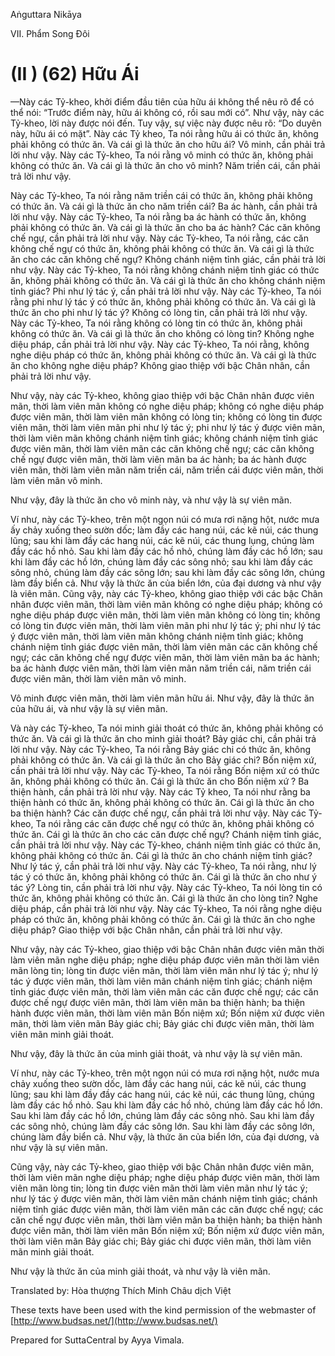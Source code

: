 Aṅguttara Nikāya

VII. Phẩm Song Ðôi

# (II ) (62) Hữu Ái

—Này các Tỷ-kheo, khởi điểm đầu tiên của hữu ái không thể nêu rõ để có thể nói: “Trước điểm này, hữu ái không có, rồi sau mới có”. Như vậy, này các Tỷ-kheo, lời này được nói đến. Tuy vậy, sự việc này được nêu rõ: “Do duyên này, hữu ái có mặt”. Này các Tỷ kheo, Ta nói rằng hữu ái có thức ăn, không phải không có thức ăn. Và cái gì là thức ăn cho hữu ái? Vô minh, cần phải trả lời như vậy. Này các Tỷ-kheo, Ta nói rằng vô minh có thức ăn, không phải không có thức ăn. Và cái gì là thức ăn cho vô minh? Năm triền cái, cần phải trả lời như vậy.

Này các Tỷ-kheo, Ta nói rằng năm triền cái có thức ăn, không phải không có thức ăn. Và cái gì là thức ăn cho năm triền cái? Ba ác hành, cần phải trả lời như vậy. Này các Tỷ-kheo, Ta nói rằng ba ác hành có thức ăn, không phải không có thức ăn. Và cái gì là thức ăn cho ba ác hành? Các căn không chế ngự, cần phải trả lời như vậy. Này các Tỷ-kheo, Ta nói rằng, các căn không chế ngự có thức ăn, không phải không có thức ăn. Và cái gì là thức ăn cho các căn không chế ngự? Không chánh niệm tỉnh giác, cần phải trả lời như vậy. Này các Tỷ-kheo, Ta nói rằng không chánh niệm tỉnh giác có thức ăn, không phải không có thức ăn. Và cái gì là thức ăn cho không chánh niệm tỉnh giác? Phi như lý tác ý, cần phải trả lời như vậy. Này các Tỷ-kheo, Ta nói rằng phi như lý tác ý có thức ăn, không phải không có thức ăn. Và cái gì là thức ăn cho phi như lý tác ý? Không có lòng tin, cần phải trả lời như vậy. Này các Tỷ-kheo, Ta nói rằng không có lòng tin có thức ăn, không phải không có thức ăn. Và cái gì là thức ăn cho không có lòng tin? Không nghe diệu pháp, cần phải trả lời như vậy. Này các Tỷ-kheo, Ta nói rằng, không nghe diệu pháp có thức ăn, không phải không có thức ăn. Và cái gì là thức ăn cho không nghe diệu pháp? Không giao thiệp với bậc Chân nhân, cần phải trả lời như vậy.

Như vậy, này các Tỷ-kheo, không giao thiệp với bậc Chân nhân được viên mãn, thời làm viên mãn không có nghe diệu pháp; không có nghe diệu pháp được viên mãn, thời làm viên mãn không có lòng tin; không có lòng tin được viên mãn, thời làm viên mãn phi như lý tác ý; phi như lý tác ý được viên mãn, thời làm viên mãn không chánh niệm tỉnh giác; không chánh niệm tỉnh giác được viên mãn, thời làm viên mãn các căn không chế ngự; các căn không chế ngự được viên mãn, thời làm viên mãn ba ác hành; ba ác hành được viên mãn, thời làm viên mãn năm triền cái, năm triền cái được viên mãn, thời làm viên mãn vô minh.

Như vậy, đây là thức ăn cho vô minh này, và như vậy là sự viên mãn.

Ví như, này các Tỷ-kheo, trên một ngọn núi có mưa rơi nặng hột, nước mưa ấy chảy xuống theo sườn dốc; làm đầy các hang núi, các kẽ núi, các thung lũng; sau khi làm đầy các hang núi, các kẽ núi, các thung lụng, chúng làm đầy các hồ nhỏ. Sau khi làm đầy các hồ nhỏ, chúng làm đầy các hồ lớn; sau khi làm đầy các hồ lớn, chúng làm đầy các sông nhỏ; sau khi làm đầy các sông nhỏ, chúng làm đầy các sông lớn; sau khi làm đầy các sông lớn, chúng làm đầy biển cả. Như vậy là thức ăn của biển lớn, của đại dương và như vậy là viên mãn. Cũng vậy, này các Tỷ-kheo, không giao thiệp với các bậc Chân nhân được viên mãn, thời làm viên mãn không có nghe diệu pháp; không có nghe diệu pháp được viên mãn, thời làm viên mãn không có lòng tin; không có lòng tin được viên mãn, thời làm viên mãn phi như lý tác ý; phi như lý tác ý được viên mãn, thời làm viên mãn không chánh niệm tỉnh giác; không chánh niệm tỉnh giác được viên mãn, thời làm viên mãn các căn không chế ngự; các căn không chế ngự được viên mãn, thời làm viên mãn ba ác hành; ba ác hành được viên mãn, thời làm viên mãn năm triền cái, năm triền cái được viên mãn, thời làm viên mãn vô minh.

Vô minh được viên mãn, thời làm viên mãn hữu ái. Như vậy, đây là thức ăn của hữu ái, và như vậy là sự viên mãn.

Và này các Tỷ-kheo, Ta nói minh giải thoát có thức ăn, không phải không có thức ăn. Và cái gì là thức ăn cho minh giải thoát? Bảy giác chi, cần phải trả lời như vậy. Này các Tỷ-kheo, Ta nói rằng Bảy giác chi có thức ăn, không phải không có thức ăn. Và cái gì là thức ăn cho Bảy giác chi? Bốn niệm xứ, cần phải trả lời như vậy. Này các Tỷ-kheo, Ta nói rằng Bốn niệm xứ có thức ăn, không phải không có thức ăn. Cái gì là thức ăn cho Bốn niệm xứ ? Ba thiện hành, cần phải trả lời như vậy. Này các Tỷ kheo, Ta nói như rằng ba thiện hành có thức ăn, không phải không có thức ăn. Cái gì là thức ăn cho ba thiện hành? Các căn được chế ngự, cần phải trả lời như vậy. Này các Tỷ-kheo, Ta nói rằng các căn được chế ngự có thức ăn, không phải không có thức ăn. Cái gì là thức ăn cho các căn được chế ngự? Chánh niệm tỉnh giác, cần phải trả lời như vậy. Này các Tỷ-kheo, chánh niệm tỉnh giác có thức ăn, không phải không có thức ăn. Cái gì là thức ăn cho chánh niệm tỉnh giác? Như lý tác ý, cần phải trả lời như vậy. Này các Tỷ-kheo, Ta nói rằng, như lý tác ý có thức ăn, không phải không có thức ăn. Cái gì là thức ăn cho như ý tác ý? Lòng tin, cần phải trả lời như vậy. Này các Tỷ-kheo, Ta nói lòng tin có thức ăn, không phải không có thức ăn. Cái gì là thức ăn cho lòng tin? Nghe diệu pháp, cần phải trả lời như vậy. Này các Tỷ-kheo, Ta nói rằng nghe diệu pháp có thức ăn, không phải không có thức ăn. Cái gì là thức ăn cho nghe diệu pháp? Giao thiệp với bậc Chân nhân, cần phải trả lời như vậy.

Như vậy, này các Tỷ-kheo, giao thiệp với bậc Chân nhân được viên mãn thời làm viên mãn nghe diệu pháp; nghe diệu pháp được viên mãn thời làm viên mãn lòng tin; lòng tin được viên mãn, thời làm viên mãn như lý tác ý; như lý tác ý được viên mãn, thời làm viên mãn chánh niệm tỉnh giác; chánh niệm tỉnh giác được viên mãn, thời làm viên mãn các căn được chế ngự; các căn được chế ngự được viên mãn, thời làm viên mãn ba thiện hành; ba thiện hành được viên mãn, thời làm viên mãn Bốn niệm xứ; Bốn niệm xứ được viên mãn, thời làm viên mãn Bảy giác chi; Bảy giác chi được viên mãn, thời làm viên mãn minh giải thoát.

Như vậy, đây là thức ăn của minh giải thoát, và như vậy là sự viên mãn.

Ví như, này các Tỷ-kheo, trên một ngọn núi có mưa rơi nặng hột, nước mưa chảy xuống theo sườn dốc, làm đầy các hang núi, các kẽ núi, các thung lũng; sau khi làm đầy đầy các hang núi, các kẽ núi, các thung lũng, chúng làm đầy các hồ nhỏ. Sau khi làm đầy các hồ nhỏ, chúng làm đầy các hồ lớn. Sau khi làm đầy các hồ lớn, chúng làm đầy các sông nhỏ. Sau khi làm đầy các sông nhỏ, chúng làm đầy các sông lớn. Sau khi làm đầy các sông lớn, chúng làm đầy biển cả. Như vậy, là thức ăn của biển lớn, của đại dương, và như vậy là sự viên mãn.

Cũng vậy, này các Tỷ-kheo, giao thiệp với bậc Chân nhân được viên mãn, thời làm viên mãn nghe diệu pháp; nghe diệu pháp được viên mãn, thời làm viên mãn lòng tin; lòng tin được viên mãn thời làm viên mãn như lý tác ý; như lý tác ý được viên mãn, thời làm viên mãn chánh niệm tỉnh giác; chánh niệm tỉnh giác được viên mãn, thời làm viên mãn các căn được chế ngự; các căn chế ngự được viên mãn, thời làm viên mãn ba thiện hành; ba thiện hành được viên mãn, thời làm viên mãn Bốn niệm xứ; Bốn niệm xứ được viên mãn, thời làm viên mãn Bảy giác chi; Bảy giác chi được viên mãn, thời làm viên mãn minh giải thoát.

Như vậy là thức ăn của minh giải thoát, và như vậy là viên mãn.

Translated by: Hòa thượng Thích Minh Châu dịch Việt

These texts have been used with the kind permission of the webmaster of [http://www.budsas.net/](http://www.budsas.net/)

Prepared for SuttaCentral by Ayya Vimala.